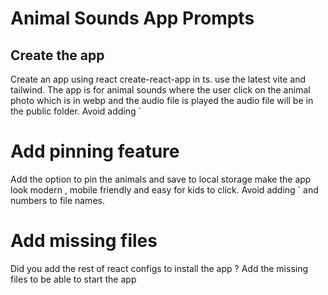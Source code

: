 # Animal Sounds App Prompts
## Create the app
Create an app using react create-react-app in ts. use the latest vite and tailwind. The app is for animal sounds where the user click on the animal photo which is in webp and the audio file is played the audio file will be in the public folder. Avoid adding `

# Add pinning feature
Add the option to pin the animals and save to local storage make the app look modern , mobile friendly and easy for kids to click. Avoid adding ` and numbers to file names.

# Add missing files
Did you add the rest of react configs to install the app ? Add the missing files to be able to start the app 

